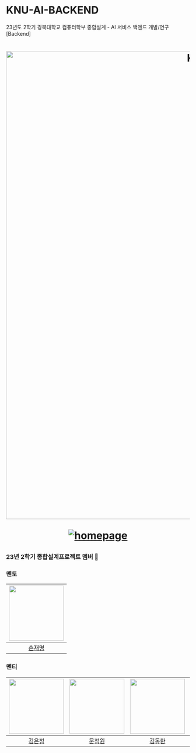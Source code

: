 # KNU-AI-BACKEND
23년도 2학기 경북대학교 컴퓨터학부 종합설계 - AI 서비스 백엔드 개발/연구 [Backend]

<div align="center">

<h1>

<a href="https://www.knu.ac.kr/wbbs/wbbs/main/main.action">
 
<img width="1280" alt="KNU LOGO - rectangle" src="https://ipc.knu.ac.kr/theme/basic/img/logo_knu.png">

</a>

<a href="https://www.knu.ac.kr/wbbs/wbbs/main/main.action">

![homepage](https://img.shields.io/badge/homepage-www.knu.ac.kr-red?style=flat-square)

</a>

</h1>

</div>


<summary>

<h3>
23년 2학기 종합설계프로젝트 멤버 🛫
</h3>

</summary>

### 멘토 

| <img src="https://avatars.githubusercontent.com/u/64263207?v=4" width="150px" /> |
| :------------------------------------------------------------------------------: |
|                      [손재명](https://github.com/JaeMyeongSon)                      |

### 멘티 

| <img src="https://avatars.githubusercontent.com/u/94179998?v=4" width="150px" /> | <img src="https://avatars.githubusercontent.com/u/72001106?v=4" width="150px" /> | <img src="https://avatars.githubusercontent.com/u/23000498?v=4" width="150px" /> | <img src="https://avatars.githubusercontent.com/u/63745627?v=4" width="150px" /> |
| :------------------------------------------------------------------------------: | :------------------------------------------------------------------------------: | :------------------------------------------------------------------------------: | :------------------------------------------------------------------------------: |
|                      [김은정](https://github.com/ezzkimm)                      |                      [문정원](https://github.com/gaarden)                      |                      [김동환](https://github.com/gidskql6671)                      |                      [오영선](https://github.com/oyoungsun)                      |
